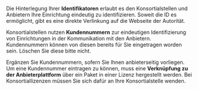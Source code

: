 Die Hinterlegung Ihrer **Identifikatoren** erlaubt es den Konsortialstellen und Anbietern Ihre Einrichtung eindeutig zu identifizieren. Soweit die ID es ermöglicht, gibt es eine direkte Verlinkung auf die Webseite der Autorität.

Konsortialstellen nutzen **Kundennummern** zur eindeutigen Identifizierung von Einrichtungen in der Kommunikation mit den Anbietern.
Kundennummern können von diesen bereits für Sie eingetragen worden sein. Löschen Sie diese bitte nicht.

Ergänzen Sie Kundennummern, sofern Sie Ihnen anbieterseitig vorliegen. 
Um eine Kundennummer eintragen zu können, muss eine **Verknüpfung zu der Anbieterplattform** über ein Paket in einer Lizenz hergestellt werden. Bei Konsortiallizenzen müssen Sie sich dafür an Ihre Konsortialstelle wenden. 

